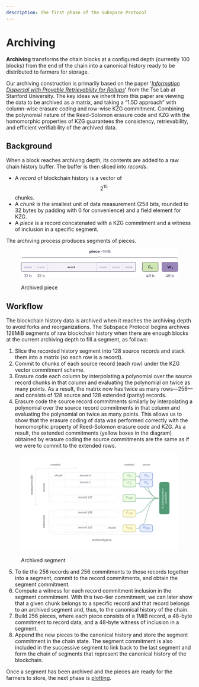 ```yaml
---
description: The first phase of the Subspace Protocol
---
```


# Archiving

**Archiving** transforms the chain blocks at a configured depth (currently 100 blocks) from the end of the chain into a canonical history ready to be distributed to farmers for storage.

Our archiving construction is primarily based on the paper '[_Information Dispersal with Provable Retrievability for Rollups_](https://eprint.iacr.org/2021/1544)**'** from the Tse Lab at Stanford University. The key ideas we inherit from this paper are viewing the data to be archived as a matrix, and taking a “1.5D approach” with column-wise erasure coding and row-wise KZG commitment. Combining the polynomial nature of the Reed-Solomon erasure code and KZG with the homomorphic properties of KZG guarantees the consistency, retrievability, and efficient verifiability of the archived data.

## Background

When a block reaches archiving depth, its contents are added to a raw chain history buffer. The buffer is then sliced into _records_.

* A _record_ of blockchain history is a vector of $$2^{15}$$ chunks.
* A _chunk_ is the smallest unit of data measurement (254 bits, rounded to 32 bytes by padding with 0 for convenience) and a field element for KZG.
* A _piece_ is a record concatenated with a KZG commitment and a witness of inclusion in a specific segment.

The archiving process produces segments of pieces.

<figure><picture><source srcset="../../../.gitbook/assets/Piece-dark.svg" media="(prefers-color-scheme: dark)"><img src="../../../.gitbook/assets/image (13).png" alt=""></picture><figcaption><p>Archived piece</p></figcaption></figure>

## Workflow

The blockchain history data is archived when it reaches the archiving depth to avoid forks and reorganizations. The Subspace Protocol begins archives 128MiB segments of raw blockchain history when there are enough blocks at the current archiving depth to fill a segment, as follows:

1. Slice the recorded history segment into 128 source records and stack them into a matrix (so each row is a record).
2. Commit to chunks of each source record (each row) under the KZG vector commitment scheme.
3. Erasure code each column by interpolating a polynomial over the source record chunks in that column and evaluating the polynomial on twice as many points. As a result, the matrix now has twice as many rows—256—and consists of 128 source and 128 extended (parity) records.
4. Erasure code the source record commitments similarly by interpolating a polynomial over the source record commitments in that column and evaluating the polynomial on twice as many points. This allows us to show that the erasure coding of data was performed correctly with the homomorphic property of Reed-Solomon erasure code and KZG. As a result, the extended commitments (yellow boxes in the diagram) obtained by erasure coding the source commitments are the same as if we were to commit to the extended rows.

<figure><img src="../../../.gitbook/assets/infographic_archived-segment (1) (1).png" alt=""><figcaption><p>Archived segment</p></figcaption></figure>

5. To tie the 256 records and 256 commitments to those records together into a segment, commit to the record commitments, and obtain the segment commitment.
6. Compute a witness for each record commitment inclusion in the segment commitment. With this two-tier commitment, we can later show that a given chunk belongs to a specific record and that record belongs to an archived segment and, thus, to the canonical history of the chain.
7. Build 256 pieces, where each piece consists of a 1MiB record, a 48-byte commitment to record data, and a 48-byte witness of inclusion in a segment.
8. Append the new pieces to the canonical history and store the segment commitment in the chain state. The segment commitment is also included in the successive segment to link back to the last segment and form the chain of segments that represent the canonical history of the blockchain.

Once a segment has been archived and the pieces are ready for the farmers to store, the next phase is [plotting](plotting.md).
